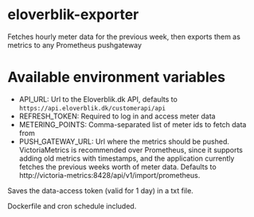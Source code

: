 # eloverblik-exporter
Fetches hourly meter data for the previous week, then exports them as metrics to any Prometheus pushgateway

# Available environment variables
* API_URL: Url to the Eloverblik.dk API, defaults to `https://api.eloverblik.dk/customerapi/api`
* REFRESH_TOKEN: Required to log in and access meter data
* METERING_POINTS: Comma-separated list of meter ids to fetch data from
* PUSH_GATEWAY_URL: Url where the metrics should be pushed. VictoriaMetrics is recommended over Prometheus, since it supports adding old metrics with timestamps, and the application currently fetches the previous weeks worth of meter data. Defaults to http://victoria-metrics:8428/api/v1/import/prometheus.

Saves the data-access token (valid for 1 day) in a txt file.

Dockerfile and cron schedule included.
